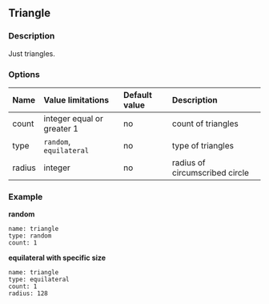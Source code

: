 ## Triangle

### Description

Just triangles.

### Options

| Name | Value limitations | Default value | Description |
|:---|:---|:---|:---|
| count | integer equal or greater 1 | no | count of triangles |
| type | `random`, `equilateral` | no | type of triangles |
| radius | integer | no | radius of circumscribed circle |

### Example

**random**

```
name: triangle
type: random
count: 1
```

**equilateral with specific size**

```
name: triangle
type: equilateral
count: 1
radius: 128
```
